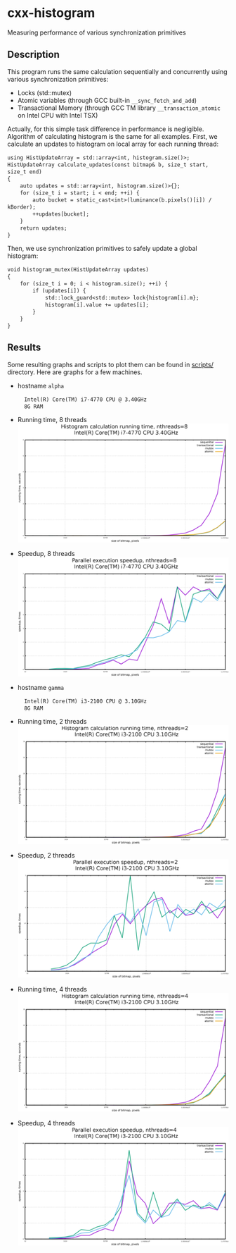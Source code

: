 # cxx-histogram
Measuring performance of various synchronization primitives

## Description
This program runs the same calculation sequentially and concurrently using various synchronization primitives:

* Locks (std::mutex)
* Atomic variables (through GCC built-in `__sync_fetch_and_add`)
* Transactional Memory (through GCC TM library `__transaction_atomic` on Intel CPU with Intel TSX)

Actually, for this simple task difference in performance is negligible. Algorithm
of calculating histogram is the same for all examples. First, we calculate an
updates to histogram on local array for each running thread:

    using HistUpdateArray = std::array<int, histogram.size()>;
    HistUpdateArray calculate_updates(const bitmap& b, size_t start, size_t end)
    {
        auto updates = std::array<int, histogram.size()>{};
        for (size_t i = start; i < end; ++i) {
            auto bucket = static_cast<int>(luminance(b.pixels()[i]) / kBorder);
            ++updates[bucket];
        }
        return updates;
    }

Then, we use synchronization primitives to safely update a global histogram:

    void histogram_mutex(HistUpdateArray updates)
    {
        for (size_t i = 0; i < histogram.size(); ++i) {
            if (updates[i]) {
                std::lock_guard<std::mutex> lock{histogram[i].m};
                histogram[i].value += updates[i];
            }
        }
    }

## Results
Some resulting graphs and scripts to plot them can be found in
[scripts/](./scripts/) directory. Here are graphs for a few machines.

* hostname `alpha`

        Intel(R) Core(TM) i7-4770 CPU @ 3.40GHz
        8G RAM

* Running time, 8 threads
![4 threads running time](./scripts/histogram_8_threads_i7_4770.png)

* Speedup, 8 threads
![4 threads speedup](./scripts/speedup_histogram_8_threads_i7_4770.png)

* hostname `gamma`

        Intel(R) Core(TM) i3-2100 CPU @ 3.10GHz
        8G RAM

* Running time, 2 threads
![2 threads running time](./scripts/histogram_2_threads_i3_2100.png)

* Speedup, 2 threads
![2 threads speedup](./scripts/speedup_histogram_2_threads_i3_2100.png)

* Running time, 4 threads
![4 threads running time](./scripts/histogram_4_threads_i3_2100.png)

* Speedup, 4 threads
![4 threads speedup](./scripts/speedup_histogram_4_threads_i3_2100.png)
